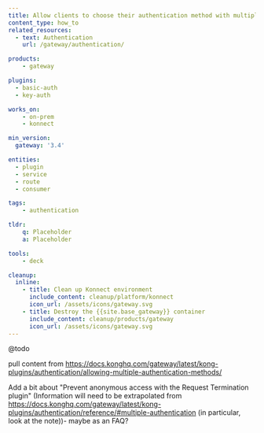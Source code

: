 ```yaml
---
title: Allow clients to choose their authentication method with multiple authentication
content_type: how_to
related_resources:
  - text: Authentication
    url: /gateway/authentication/

products:
    - gateway

plugins:
  - basic-auth
  - key-auth

works_on:
    - on-prem
    - konnect

min_version:
  gateway: '3.4'

entities: 
  - plugin
  - service
  - route
  - consumer

tags:
    - authentication

tldr:
    q: Placeholder
    a: Placeholder

tools:
    - deck

cleanup:
  inline:
    - title: Clean up Konnect environment
      include_content: cleanup/platform/konnect
      icon_url: /assets/icons/gateway.svg
    - title: Destroy the {{site.base_gateway}} container
      include_content: cleanup/products/gateway
      icon_url: /assets/icons/gateway.svg
---
```


@todo

pull content from https://docs.konghq.com/gateway/latest/kong-plugins/authentication/allowing-multiple-authentication-methods/

Add a bit about "Prevent anonymous access with the Request Termination plugin" (Information will need to be extrapolated from https://docs.konghq.com/gateway/latest/kong-plugins/authentication/reference/#multiple-authentication (in particular, look at the note))- maybe as an FAQ?